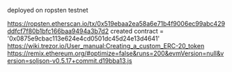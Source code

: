 deployed on ropsten testnet


https://ropsten.etherscan.io/tx/0x519ebaa2ea58a6e71b4f9006ec99abc429ddfcf7f80b1bfc166baa9494a3b7d2
created contract = '0x0875e9cbac113e624e4cd0501dc45d24e13d4641'
https://wiki.trezor.io/User_manual:Creating_a_custom_ERC-20_token
https://remix.ethereum.org/#optimize=false&runs=200&evmVersion=null&version=soljson-v0.5.17+commit.d19bba13.js
